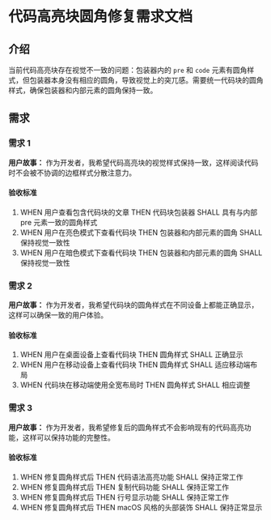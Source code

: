 # 代码高亮块圆角修复需求文档

## 介绍

当前代码高亮块存在视觉不一致的问题：包装器内的 `pre` 和 `code` 元素有圆角样式，但包装器本身没有相应的圆角，导致视觉上的突兀感。需要统一代码块的圆角样式，确保包装器和内部元素的圆角保持一致。

## 需求

### 需求 1

**用户故事：** 作为开发者，我希望代码高亮块的视觉样式保持一致，这样阅读代码时不会被不协调的边框样式分散注意力。

#### 验收标准

1. WHEN 用户查看包含代码块的文章 THEN 代码块包装器 SHALL 具有与内部 pre 元素一致的圆角样式
2. WHEN 用户在亮色模式下查看代码块 THEN 包装器和内部元素的圆角 SHALL 保持视觉一致性
3. WHEN 用户在暗色模式下查看代码块 THEN 包装器和内部元素的圆角 SHALL 保持视觉一致性

### 需求 2

**用户故事：** 作为开发者，我希望代码块的圆角样式在不同设备上都能正确显示，这样可以确保一致的用户体验。

#### 验收标准

1. WHEN 用户在桌面设备上查看代码块 THEN 圆角样式 SHALL 正确显示
2. WHEN 用户在移动设备上查看代码块 THEN 圆角样式 SHALL 适应移动端布局
3. WHEN 代码块在移动端使用全宽布局时 THEN 圆角样式 SHALL 相应调整

### 需求 3

**用户故事：** 作为开发者，我希望修复后的圆角样式不会影响现有的代码高亮功能，这样可以保持功能的完整性。

#### 验收标准

1. WHEN 修复圆角样式后 THEN 代码语法高亮功能 SHALL 保持正常工作
2. WHEN 修复圆角样式后 THEN 复制代码功能 SHALL 保持正常工作
3. WHEN 修复圆角样式后 THEN 行号显示功能 SHALL 保持正常工作
4. WHEN 修复圆角样式后 THEN macOS 风格的头部装饰 SHALL 保持正常显示
